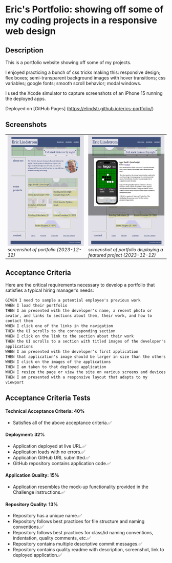 # Eric's Portfolio: showing off some of my coding projects in a responsive web design

## Description
This is a portfolio website showing off some of my projects.

I enjoyed practicing a bunch of css tricks making this: responsive design; flex boxes; semi-transparent background images with hover transitions; css variables; google fonts; smooth scroll behavior; modal windows. 

I used the Xcode simulator to capture screenshots of an iPhone 15 running the deployed apps.

Deployed on [GitHub Pages] (https://elindstr.github.io/erics-portfolio/)

## Screenshots

<table>
  <tr>
    <td style="vertical-align: top" width="30%">
      <img src="assets/screenshots/page.png" alt="screenshot of deployed portfolio website (2023-12-12)" width="300px"/><br>
      <i>screenshot of portfolio (2023-12-12)</i>
    </td>
    <td style="vertical-align: top" width="30%">
      <img src="assets/screenshots/modal.png" alt="screenshot of deployed portfolio website displaying a featured project (2023-12-12)" width="300px"/><br>
      <i>screenshot of portfolio displaying a featured project (2023-12-12)</i>
    </td>
  </tr>
</table>

## Acceptance Criteria

Here are the critical requirements necessary to develop a portfolio that satisfies a typical hiring manager’s needs:

```
GIVEN I need to sample a potential employee's previous work
WHEN I load their portfolio
THEN I am presented with the developer's name, a recent photo or avatar, and links to sections about them, their work, and how to contact them
WHEN I click one of the links in the navigation
THEN the UI scrolls to the corresponding section
WHEN I click on the link to the section about their work
THEN the UI scrolls to a section with titled images of the developer's applications
WHEN I am presented with the developer's first application
THEN that application's image should be larger in size than the others
WHEN I click on the images of the applications
THEN I am taken to that deployed application
WHEN I resize the page or view the site on various screens and devices
THEN I am presented with a responsive layout that adapts to my viewport
```

## Acceptance Criteria Tests
#### Technical Acceptance Criteria: 40%
* Satisfies all of the above acceptance criteria.✅
#### Deployment: 32%
* Application deployed at live URL.✅
* Application loads with no errors.✅
* Application GitHub URL submitted.✅
* GitHub repository contains application code.✅
#### Application Quality: 15%
* Application resembles the mock-up functionality provided in the Challenge instructions.✅
#### Repository Quality: 13%
* Repository has a unique name.✅
* Repository follows best practices for file structure and naming conventions.✅
* Repository follows best practices for class/id naming conventions, indentation, quality comments, etc.✅
* Repository contains multiple descriptive commit messages.✅
* Repository contains quality readme with description, screenshot, link to deployed application.✅
